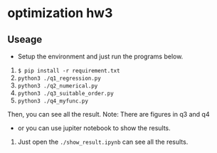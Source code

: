# optimization hw3

## Useage

* Setup the environment and just run the programs below.

1. `$ pip install -r requirement.txt`
2. `python3 ./q1_regression.py`
3. `python3 ./q2_numerical.py`
4. `python3 ./q3_suitable_order.py`
5. `python3 ./q4_myfunc.py`

Then, you can see all the result.
Note: There are figures in q3 and q4


* or you can use jupiter notebook to show the results.

1. Just open the `./show_result.ipynb` can see all the results.

